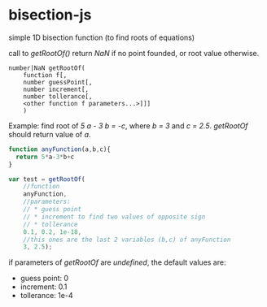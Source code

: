 # bisection-js
simple 1D bisection function (to find roots of equations)

call to *getRootOf()* return *NaN* if no point founded, or root value otherwise.
```
number|NaN getRootOf(
	function f[,
	number guessPoint[,
	number increment[,
	number tollerance[,
	<other function f parameters...>]]]
	)
```

Example: find root of *5 a - 3 b = -c*, where *b = 3* and *c = 2.5*. *getRootOf* should return value of *a*.
```javascript
function anyFunction(a,b,c){
  return 5*a-3*b+c
}

var test = getRootOf(
	//function
	anyFunction,
	//parameters:
	// * guess point
	// * increment to find two values of opposite sign
	// * tollerance
	0.1, 0.2, 1e-18,
	//this ones are the last 2 variables (b,c) of anyFunction
	3, 2.5);
```

if parameters of *getRootOf* are *undefined*, the default values are:
- guess point: 0
- increment: 0.1
- tollerance: 1e-4
